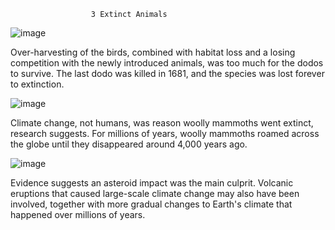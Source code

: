                       3 Extinct Animals



![image](https://user-images.githubusercontent.com/118332088/203467180-beac4d3d-9ef4-481e-8a6c-b993d6cf8f59.png)

Over-harvesting of the birds, combined with habitat loss and a losing competition with the newly introduced animals, was too much for the dodos to survive. The last dodo was killed in 1681, and the species was lost forever to extinction.


![image](https://user-images.githubusercontent.com/118332088/203467391-1cb95050-4cbb-4649-8cd4-ecc81619a81e.png)
 
 Climate change, not humans, was reason woolly mammoths went extinct, research suggests. For millions of years, woolly mammoths roamed across the globe until they disappeared around 4,000 years ago.
 
 
 ![image](https://user-images.githubusercontent.com/118332088/203467663-1766ef24-09e0-4e7d-b1a4-3753b37368b0.png)

Evidence suggests an asteroid impact was the main culprit. Volcanic eruptions that caused large-scale climate change may also have been involved, together with more gradual changes to Earth's climate that happened over millions of years.


